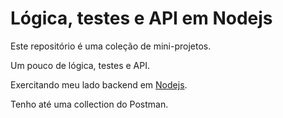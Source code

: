 # Lógica, testes e API em Nodejs

Este repositório é uma coleção de mini-projetos.

Um pouco de lógica, testes e API.

Exercitando meu lado backend em [Nodejs]().

Tenho até uma collection do Postman.
